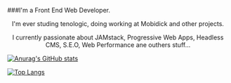 ###I'm a Front End Web Developer.

<p align="center">I'm ever studing tenologic, doing working at Mobidick  and other projects.</p>

<p align="center">I currently passionate about JAMstack, Progressive Web Apps, Headless CMS, S.E.O, Web Performance ane outhers stuff...</p>

[![Anurag's GitHub stats](https://github-readme-stats.vercel.app/api?username=thailoeduardo&show_icons=true&theme=radical&count_private=true&hide_border=true&locale=pt-br)](https://github.com/anuraghazra/github-readme-stats)

[![Top Langs](https://github-readme-stats.vercel.app/api/top-langs/?username=thailoeduardo&show_icons=true&theme=radical&count_private=true&locale=pt-br)](https://github.com/anuraghazra/github-readme-stats)
